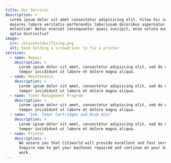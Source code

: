 ```yaml
---
title: Our Services
description: >
  Lorem ipsum dolor sit amet consectetur adipisicing elit. Vitae hic soluta
  maiores labore veritatis perferendis laboriosam doloribus aspernatur
  molestiae! Natus eveniet consequuntur quasi suscipit, enim soluta eum quod
  optio distinctio?
image:
  src: /placeholder/fixing.png
  alt: hand holding a screwdriver to fix a printer
services:
  - name: Repair
    description: >
      Lorem ipsum dolor sit amet, consectetur adipiscing elit, sed do eiusmod
      tempor incididunt ut labore et dolore magna aliqua.
  - name: Maintenance
    description: >
      Lorem ipsum dolor sit amet, consectetur adipiscing elit, sed do eiusmod
      tempor incididunt ut labore et dolore magna aliqua.
  - name: Toner Management Program
    description: >
      Lorem ipsum dolor sit amet, consectetur adipiscing elit, sed do eiusmod
      tempor incididunt ut labore et dolore magna aliqua.
  - name: 'Ink, Toner Cartridges and Drum Unit'
    description: >
      Lorem ipsum dolor sit amet, consectetur adipiscing elit, sed do eiusmod
      tempor incididunt ut labore et dolore magna aliqua.
  - name: Printer
    description: >
      We assure you that Citiworld will provide excellent and fast service.
      Inquire now to get your machines repaired and continue on your days of
      work.
---
```


